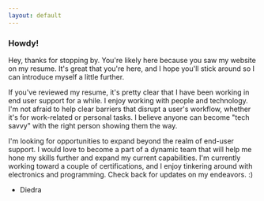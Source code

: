 ```yaml
---
layout: default
---
```



### Howdy!

Hey, thanks for stopping by. You're likely here because you saw my website on my resume. It's great that you're here, and I hope you'll stick around so I can introduce myself a little further.

If you've reviewed my resume, it's pretty clear that I have been working in end user support for a while. I enjoy working with people and technology. I'm not afraid to help clear barriers that disrupt a user's workflow, whether it's for work-related or personal tasks. I believe anyone can become "tech savvy" with the right person showing them the way.

I'm looking for opportunities to expand beyond the realm of end-user support. I would love to become a part of a dynamic team that will help me hone my skills further and expand my current capabilities. I'm currently working toward a couple of certifications, and I enjoy tinkering around with electronics and programming. Check back for updates on my endeavors. :)


  - Diedra
